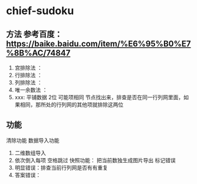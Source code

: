# chief-sudoku

## 方法 参考百度： https://baike.baidu.com/item/%E6%95%B0%E7%8B%AC/74847
1. 宫排除法 ： 
2. 行排除法 ： 
3. 列排除法 ： 
4. 唯一余数法 ： 
5. xxx: 平铺数据 2位 可能项相同 节点找出来，排查是否在同一行列网里面，如果相同，那所处的行列网的其他项就排除这两位

## 功能
清除功能
数据导入功能
1. 二维数组导入
2. 依次倒入每项 空格跳过
快照功能： 把当前数独生成图片导出
标记错误
1. 明显错误：排查当前行列网是否有有重复
2. 答案错误：


